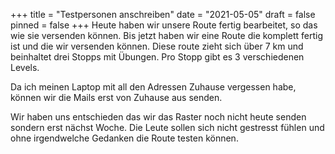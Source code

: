 +++
title = "Testpersonen anschreiben"
date = "2021-05-05"
draft = false
pinned = false
+++
Heute haben wir unsere Route fertig bearbeitet, so das wie sie versenden können. Bis jetzt haben wir eine Route die komplett fertig ist und die wir versenden können. Diese route zieht sich über 7 km und beinhaltet drei Stopps mit Übungen. Pro Stopp gibt es 3 verschiedenen Levels. 

Da ich meinen Laptop mit all den Adressen Zuhause vergessen habe, können wir die Mails erst von Zuhause aus senden.

Wir haben uns entschieden das wir das Raster noch nicht heute senden sondern erst nächst Woche. Die Leute sollen sich nicht gestresst fühlen und ohne irgendwelche Gedanken die Route testen können.